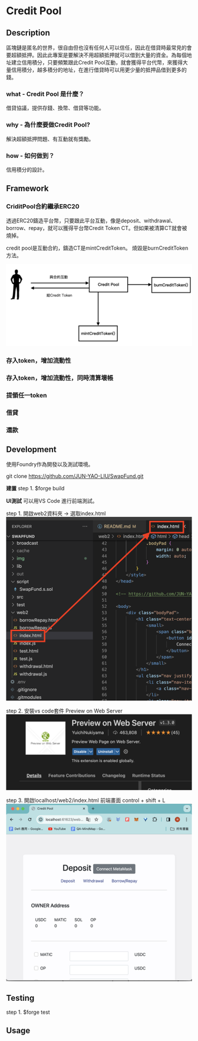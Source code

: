 # Credit Pool

## Description

區塊鏈是匿名的世界，很自由但也沒有任何人可以信任，因此在借貸時最常見的會要超額抵押。因此此專案是要解決不用超額抵押就可以借到大量的資金。為每個地址建立信用積分，只要頻繁跟此Credit Pool互動，就會獲得平台代幣，來獲得大量信用積分，越多積分的地址，在進行借貸時可以用更少量的抵押品借到更多的錢。

### what - Credit Pool 是什麼？
借貸協議，提供存錢、換幣、借貸等功能。

### why - 為什麼要做Credit Pool?
解決超額抵押問題、有互動就有獎勵。

### how - 如何做到？
信用積分的設計。

## Framework

### CriditPool合約繼承ERC20
透過ERC20鑄造平台幣，只要跟此平台互動，像是deposit、withdrawal、borrow、repay，就可以獲得平台幣Credit Token CT。但如果被清算CT就會被燒掉。

credit pool是互動合約，鑄造CT是mintCreditToken。
燒毀是burnCreditToken方法。

![圖片](./img/ct01.png)

### 存入token，增加流動性

### 存入token，增加流動性，同時清算壞帳

### 提領任一token

### 借貸

### 還款

## Development

使用Foundry作為開發以及測試環境。

git clone https://github.com/JUN-YAO-LIU/SwapFund.git

**建置**
step 1.
$forge build

**UI測試**
可以用VS Code 進行前端測試。

step 1.
開啟web2資料夾 -> 選取index.html
![圖片](./img/indexpage.png)

step 2.
安裝vs code套件 Preview on Web Server
![圖片](./img/webPreview.png)

step 3. 開啟localhost/web2/index.html 前端畫面
control + shift + L
![圖片](./img/demoindex.png)




## Testing
step 1.
$forge test

## Usage